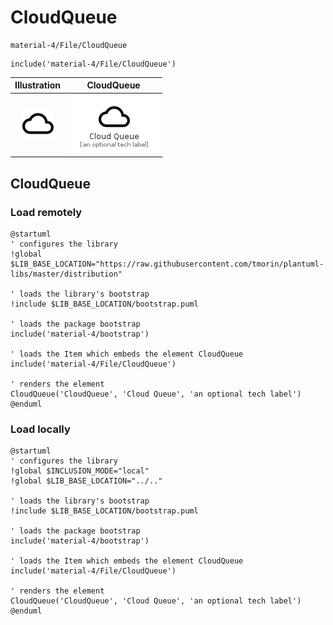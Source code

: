 # CloudQueue


```text
material-4/File/CloudQueue
```

```text
include('material-4/File/CloudQueue')
```



| Illustration | CloudQueue |
| :---: | :---: |
| ![illustration for Illustration](../../material-4/File/CloudQueue.png) | ![illustration for CloudQueue](../../material-4/File/CloudQueue.Local.png) |




## CloudQueue

### Load remotely
```plantuml
@startuml
' configures the library
!global $LIB_BASE_LOCATION="https://raw.githubusercontent.com/tmorin/plantuml-libs/master/distribution"

' loads the library's bootstrap
!include $LIB_BASE_LOCATION/bootstrap.puml

' loads the package bootstrap
include('material-4/bootstrap')

' loads the Item which embeds the element CloudQueue
include('material-4/File/CloudQueue')

' renders the element
CloudQueue('CloudQueue', 'Cloud Queue', 'an optional tech label')
@enduml
```

### Load locally
```plantuml
@startuml
' configures the library
!global $INCLUSION_MODE="local"
!global $LIB_BASE_LOCATION="../.."

' loads the library's bootstrap
!include $LIB_BASE_LOCATION/bootstrap.puml

' loads the package bootstrap
include('material-4/bootstrap')

' loads the Item which embeds the element CloudQueue
include('material-4/File/CloudQueue')

' renders the element
CloudQueue('CloudQueue', 'Cloud Queue', 'an optional tech label')
@enduml
```

